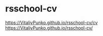 # rsschool-cv
https://VitaliyPunko.github.io/rsschool-cv/cv
https://VitaliyPunko.github.io/rsschool-cv/